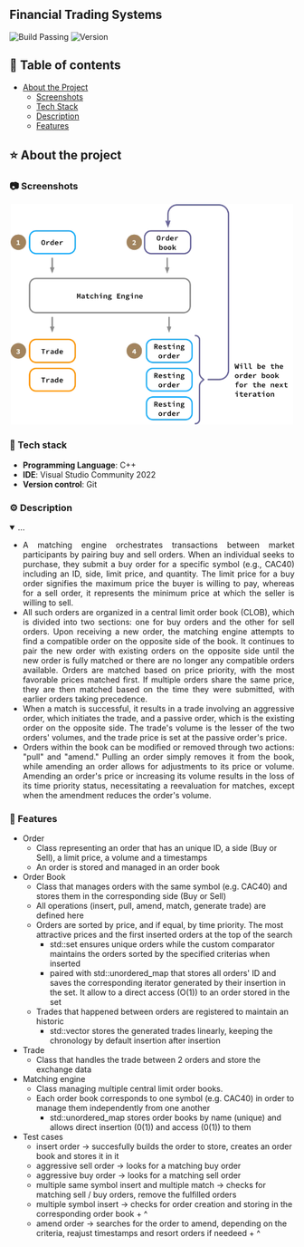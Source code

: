 ## Financial Trading Systems
![Build Passing](https://img.shields.io/badge/build-passing-brightgreen)
![Version](https://img.shields.io/badge/version-1.0.0-blue)

<!-- Table of Contents -->
## :notebook_with_decorative_cover: Table of contents
- [About the Project](#star-about-the-project)
  * [Screenshots](#camera-screenshots)
  * [Tech Stack](#space_invader-tech-stack)
  * [Description](#gear-description)
  * [Features](#dart-features)

<!-- About the Project -->
## :star: About the project

<!-- Screenshots -->
### :camera: Screenshots

<div align="center"> 
  <img width="500px" src="OrderMatchingSystem/Img/matching-engine-overview.png">
</div>

<!-- TechStack -->
### :space_invader: Tech stack

  - **Programming Language**: C++
  - **IDE**: Visual Studio Community 2022
  - **Version control**: Git

<!-- About the Project -->
### :gear: Description

<details id="projectDescription" open>
  <summary id="summaryText">...</summary>
  <ul style="text-align: justify;">
    <li>A matching engine orchestrates transactions between market participants by pairing buy and sell orders. When an individual seeks to purchase, they submit a buy order for a specific symbol (e.g., CAC40) including an ID, side, limit price, and quantity. The limit price for a buy order signifies the maximum price the buyer is willing to pay, whereas for a sell order, it represents the minimum price at which the seller is willing to sell.</li>
    <li>All such orders are organized in a central limit order book (CLOB), which is divided into two sections: one for buy orders and the other for sell orders. Upon receiving a new order, the matching engine attempts to find a compatible order on the opposite side of the book. It continues to pair the new order with existing orders on the opposite side until the new order is fully matched or there are no longer any compatible orders available. Orders are matched based on price priority, with the most favorable prices matched first. If multiple orders share the same price, they are then matched based on the time they were submitted, with earlier orders taking precedence.</li>
    <li>When a match is successful, it results in a trade involving an aggressive order, which initiates the trade, and a passive order, which is the existing order on the opposite side. The trade's volume is the lesser of the two orders' volumes, and the trade price is set at the passive order's price.</li>
    <li>Orders within the book can be modified or removed through two actions: "pull" and "amend." Pulling an order simply removes it from the book, while amending an order allows for adjustments to its price or volume. Amending an order's price or increasing its volume results in the loss of its time priority status, necessitating a reevaluation for matches, except when the amendment reduces the order's volume.</li>
  </ul>
</details>

<div>

<!-- Features -->
### :dart: Features  

- Order
  - Class representing an order that has an unique ID, a side (Buy or Sell), a limit price, a volume and a timestamps
  - An order is stored and managed in an order book
- Order Book
  - Class that manages orders with the same symbol (e.g. CAC40) and stores them in the corresponding side (Buy or Sell)
  - All operations (insert, pull, amend, match, generate trade) are defined here
  - Orders are sorted by price, and if equal, by time priority. The most attractive prices and the first inserted orders at the top of the search
    -   std::set ensures unique orders while the custom comparator maintains the orders sorted by the specified criterias when inserted
    -   paired with std::unordered_map that stores all orders' ID and saves the corresponding iterator generated by their insertion in the set. It allow to a direct access (O(1)) to an order stored in the set
  - Trades that happened between orders are registered to maintain an historic
    -   std::vector stores the generated trades linearly, keeping the chronology by default insertion after insertion
- Trade
  - Class that handles the trade between 2 orders and store the exchange data
- Matching engine
  - Class managing multiple central limit order books. 
  - Each order book corresponds to one symbol (e.g. CAC40) in order to manage them independently from one another
    - std::unordered_map stores order books by name (unique) and allows direct insertion (0(1)) and access (0(1)) to them
- Test cases
  - insert order -> succesfully builds the order to store, creates an order book and stores it in it  
  - aggressive sell order -> looks for a matching buy order
  - aggressive buy order -> looks for a matching sell order
  - multiple same symbol insert and multiple match -> checks for matching sell / buy orders, remove the fulfilled orders
  - multiple symbol insert -> checks for order creation and storing in the corresponding order book + ^
  - amend order -> searches for the order to amend, depending on the criteria, reajust timestamps and resort orders if needeed + ^
